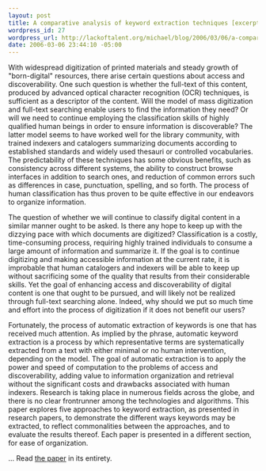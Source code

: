 ```yaml
--- 
layout: post
title: A comparative analysis of keyword extraction techniques [excerpt]
wordpress_id: 27
wordpress_url: http://lackoftalent.org/michael/blog/2006/03/06/a-comparative-analysis-of-keyword-extraction-techniques/
date: 2006-03-06 23:44:10 -05:00
---
```

<p align="left">With widespread digitization of printed materials and steady growth of "born-digital" resources, there arise certain questions about access and discoverability. One such question is whether the full-text of this content, produced by advanced optical character recognition (OCR) techniques, is sufficient as a descriptor of the content. Will the model of mass digitization and full-text searching enable users to find the information they need? Or will we need to continue employing the classification skills of highly qualified human beings in order to ensure information is discoverable? The latter model seems to have worked well for the library community, with trained indexers and catalogers summarizing documents according to established standards and widely used thesauri or controlled vocabularies. The predictability of these techniques has some obvious benefits, such as consistency across different systems, the ability to construct browse interfaces in addition to search ones, and reduction of common errors such as differences in case, punctuation, spelling, and so forth.  The process of human classification has thus proven to be quite effective in our endeavors to organize information.</p>
<p align="left">The question of whether we will continue to classify digital content in a similar manner ought to be asked. Is there any hope to keep up with the dizzying pace with which documents are digitized? Classification is a costly, time-consuming process, requiring highly trained individuals to consume a large amount of information and summarize it. If the goal is to continue digitizing and making accessible information at the current rate, it is improbable that human  catalogers and indexers will be able to keep up without sacrificing some of the quality that results from their considerable skills. Yet the goal of enhancing access and discoverability of digital content is one that ought to be pursued, and will likely not be realized through full-text searching alone. Indeed, why should we put so much time and effort into the process of digitization if it does not benefit our users?</p>
<p align="left">Fortunately, the process of automatic extraction of keywords is one that has received much attention. As implied by the phrase, automatic keyword extraction is a process by which representative terms are systematically extracted from a text with either minimal or no human intervention, depending on the model. The goal of automatic extraction is to apply the power and speed of computation to the problems of access and discoverability, adding value to information organization and retrieval without the significant costs and drawbacks associated with human indexers. Research is taking place in numerous fields across the globe, and there is no clear frontrunner among the technologies and algorithms. This paper explores five approaches to keyword extraction, as presented in research papers, to demonstrate the different ways keywords may be extracted, to reflect commonalities between the approaches, and to evaluate the results thereof. Each paper is presented in a different section, for ease of organization.</p>
<p align="left">... Read <a title="A comparative analysis of keyword extraction techniques" href="/michael/papers/596.pdf" target="_blank">the paper</a> in its entirety.</p>
 

 

